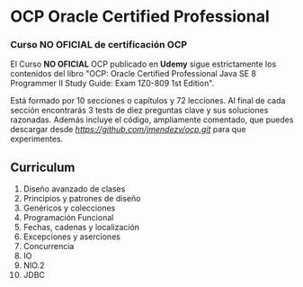 # OCP Oracle Certified Professional
### Curso NO OFICIAL de certificación OCP

El Curso **NO OFICIAL** OCP publicado en **Udemy** sigue estrictamente los contenidos del libro "OCP: Oracle Certified Professional Java SE 8 Programmer II Study Guide: Exam 1Z0-809 1st Edition". 

Está formado por 10 secciones o capítulos y 72 lecciones. Al final de cada sección encontrarás 3 tests de diez preguntas clave y sus soluciones razonadas. Además incluye el código, ampliamente comentado, que puedes descargar desde *https://github.com/jmendezv/ocp.git* para que experimentes.

Curriculum
----------

1.  Diseño avanzado de clases
2.  Principios y patrones de diseño
3.  Genéricos y colecciones
4.  Programación Funcional
5.  Fechas, cadenas y localización
6.  Excepciones y aserciones
7.  Concurrencia
8.  IO
9.  NIO.2
10. JDBC
